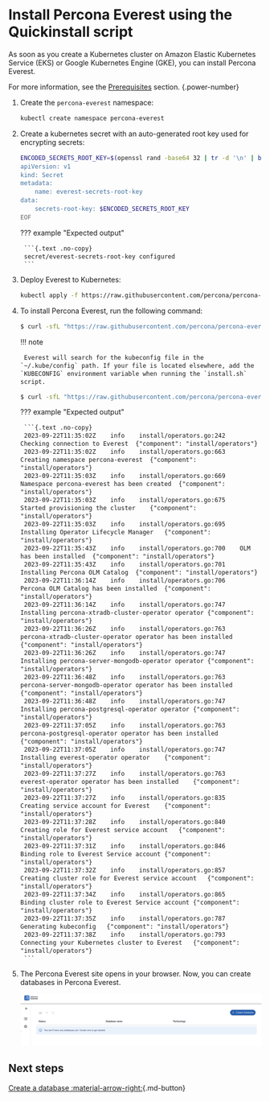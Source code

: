 # Install Percona Everest using the Quickinstall script

As soon as you create a Kubernetes cluster on Amazon Elastic Kubernetes Service (EKS) or Google Kubernetes Engine (GKE), you can install Percona Everest. 

For more information, see the [Prerequisites](qs-prerequisites.md) section. 
{.power-number}

1. Create the `percona-everest` namespace:

    ```sh
    kubectl create namespace percona-everest
    ```

2. Create a kubernetes secret with an auto-generated root key used for encrypting secrets:
   
    ```sh
    ENCODED_SECRETS_ROOT_KEY=$(openssl rand -base64 32 | tr -d '\n' | base64); cat <<EOF | envsubst | kubectl apply -n percona-everest -f -
    apiVersion: v1
    kind: Secret
    metadata:
        name: everest-secrets-root-key
    data:
        secrets-root-key: $ENCODED_SECRETS_ROOT_KEY
    EOF
    ```
    
    ??? example "Expected output"
    
        ```{.text .no-copy}
        secret/everest-secrets-root-key configured
        ```


3. Deploy Everest to Kubernetes:

    ```sh
    kubectl apply -f https://raw.githubusercontent.com/percona/percona-everest-backend/v0.4.0/deploy/quickstart-k8s.yaml -n percona-everest
    ```

4. To install Percona Everest, run the following command:

    ```{.bash data-prompt="$"}
    $ curl -sfL "https://raw.githubusercontent.com/percona/percona-everest-cli/v0.4.0/install.sh" | bash
    ```

    !!! note
    
        Everest will search for the kubeconfig file in the `~/.kube/config` path. If your file is located elsewhere, add the `KUBECONFIG` environment variable when running the `install.sh` script. 
    
    ```{.bash data-prompt="$"}
    $ curl -sfL "https://raw.githubusercontent.com/percona/percona-everest-cli/v0.4.0/install.sh" | KUBECONFIG=<path/to/config/file> bash
    ```

    ??? example "Expected output"

        ```{.text .no-copy}
        2023-09-22T11:35:02Z	info	install/operators.go:242	Checking connection to Everest	{"component": "install/operators"}
        2023-09-22T11:35:02Z	info	install/operators.go:663	Creating namespace percona-everest	{"component": "install/operators"}
        2023-09-22T11:35:03Z	info	install/operators.go:669	Namespace percona-everest has been created	{"component": "install/operators"}
        2023-09-22T11:35:03Z	info	install/operators.go:675	Started provisioning the cluster	{"component": "install/operators"}
        2023-09-22T11:35:03Z	info	install/operators.go:695	Installing Operator Lifecycle Manager	{"component": "install/operators"}
        2023-09-22T11:35:43Z	info	install/operators.go:700	OLM has been installed	{"component": "install/operators"}
        2023-09-22T11:35:43Z	info	install/operators.go:701	Installing Percona OLM Catalog	{"component": "install/operators"}
        2023-09-22T11:36:14Z	info	install/operators.go:706	Percona OLM Catalog has been installed	{"component": "install/operators"}
        2023-09-22T11:36:14Z	info	install/operators.go:747	Installing percona-xtradb-cluster-operator operator	{"component": "install/operators"}
        2023-09-22T11:36:26Z	info	install/operators.go:763	percona-xtradb-cluster-operator operator has been installed	{"component": "install/operators"}
        2023-09-22T11:36:26Z	info	install/operators.go:747	Installing percona-server-mongodb-operator operator	{"component": "install/operators"}
        2023-09-22T11:36:48Z	info	install/operators.go:763	percona-server-mongodb-operator operator has been installed	{"component": "install/operators"}
        2023-09-22T11:36:48Z	info	install/operators.go:747	Installing percona-postgresql-operator operator	{"component": "install/operators"}
        2023-09-22T11:37:05Z	info	install/operators.go:763	percona-postgresql-operator operator has been installed	{"component": "install/operators"}
        2023-09-22T11:37:05Z	info	install/operators.go:747	Installing everest-operator operator	{"component": "install/operators"}
        2023-09-22T11:37:27Z	info	install/operators.go:763	everest-operator operator has been installed	{"component": "install/operators"}
        2023-09-22T11:37:27Z	info	install/operators.go:835	Creating service account for Everest	{"component": "install/operators"}
        2023-09-22T11:37:28Z	info	install/operators.go:840	Creating role for Everest service account	{"component": "install/operators"}
        2023-09-22T11:37:31Z	info	install/operators.go:846	Binding role to Everest Service account	{"component": "install/operators"}
        2023-09-22T11:37:32Z	info	install/operators.go:857	Creating cluster role for Everest service account	{"component": "install/operators"}
        2023-09-22T11:37:34Z	info	install/operators.go:865	Binding cluster role to Everest Service account	{"component": "install/operators"}
        2023-09-22T11:37:35Z	info	install/operators.go:787	Generating kubeconfig	{"component": "install/operators"}
        2023-09-22T11:37:38Z	info	install/operators.go:793	Connecting your Kubernetes cluster to Everest	{"component": "install/operators"}
        ```

5. The Percona Everest site opens in your browser. Now, you can create databases in Percona Everest.

    ![!image](../images/everest_site.png)

## Next steps

[Create a database :material-arrow-right:](../use/db_provision.md){.md-button}

<!-- 
[Monitor the database with PMM :material-arrow-right:](../use/monitorDBs.md){.md-button}
-->
